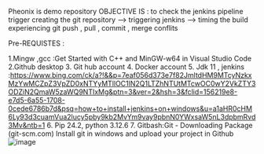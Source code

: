 Pheonix is demo repository 
OBJECTIVE IS :
to check the jenkins pipeline trigger 
creating the git repository --> triggering jenkins --> timing the build 
experiencing git push , pull , commit , merge conflits 

Pre-REQUISTES :

  1.Mingw ,gcc :Get Started with C++ and MinGW-w64 in Visual Studio Code
  2.Github desktop 
	3. Git hub account 
	4. Docker account 
	5. Jdk 11 , jenkins :https://www.bing.com/ck/a?!&&p=7eaf056d373e7f82JmltdHM9MTcyNzkxMzYwMCZpZ3VpZD0xNTYyMTllOC1lN2Q1LTZhNTUtMTcwOC0wY2VkZTY3ODZiN2QmaW5zaWQ9NTIxMg&ptn=3&ver=2&hsh=3&fclid=156219e8-e7d5-6a55-1708-0cede6786b7d&psq=how+to+install+jenkins+on+windows&u=a1aHR0cHM6Ly93d3cuamVua2lucy5pby9kb2MvYm9vay9pbnN0YWxsaW5nL3dpbmRvd3Mv&ntb=1
	6. Pip 24.2, python 3.12.6 
	7. Gitbash:Git - Downloading Package (git-scm.com) Install git in windows and upload your project in Github
        ![image](https://github.com/user-attachments/assets/fae2b6a2-a7b2-4176-aa7a-73f564513988)
